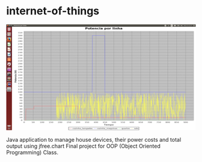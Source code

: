 # internet-of-things

![My image](./tfpoo.png)

Java application to manage house devices, their power costs and total output using jfree.chart
Final project for OOP (Object Oriented Programming) Class.


